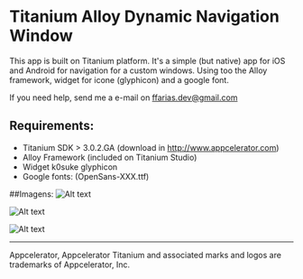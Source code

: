 # Titanium Alloy Dynamic Navigation Window

This app is built on Titanium platform. It's a simple (but native) app for iOS and Android for navigation for a custom windows. Using too the Alloy framework, widget for icone (glyphicon) and a google font.

If you need help, send me a e-mail on ffarias.dev@gmail.com

## Requirements:
  - Titanium SDK > 3.0.2.GA (download in http://www.appcelerator.com)
  - Alloy Framework (included on Titanium Studio)
  - Widget k0suke glyphicon
  - Google fonts: (OpenSans-XXX.ttf)
  
##Imagens:
![Alt text](http://dev.fetmobile.net/alloy-dynamic-navigation-window/iOS%20Simulator%20Screen%20Shot%2021.01.2015%2012.55.42.png "alloy-dynamic-navigation-window")

![Alt text](http://dev.fetmobile.net/alloy-dynamic-navigation-window/iOS%20Simulator%20Screen%20Shot%2021.01.2015%2012.55.46.png "alloy-dynamic-navigation-window")

![Alt text](http://dev.fetmobile.net/alloy-dynamic-navigation-window/iOS%20Simulator%20Screen%20Shot%2021.01.2015%2012.55.50.png "alloy-dynamic-navigation-window")

----------------------------------
Appcelerator, Appcelerator Titanium and associated marks and logos are 
trademarks of Appcelerator, Inc.

